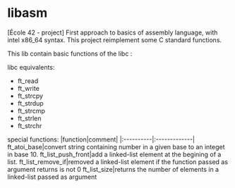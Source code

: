 # libasm
[École 42 - project] First approach to basics of assembly language, with intel x86_64 syntax. This project reimplement some C standard functions.

This lib contain basic functions of the libc :

libc equivalents:

- ft_read
- ft_write
- ft_strcpy
- ft_strdup
- ft_strcmp
- ft_strlen
- ft_strchr

special functions:
|function|comment|
|:----------|:-------------|
ft_atoi_base|convert string containing number in a given base to an integet in base 10.
ft_list_push_front|add a linked-list element at the begining of a list.
ft_list_remove_if|removed a linked-list element if the function passed as argument returns is not 0
ft_list_size|returns the number of elements in a linked-list passed as argument

